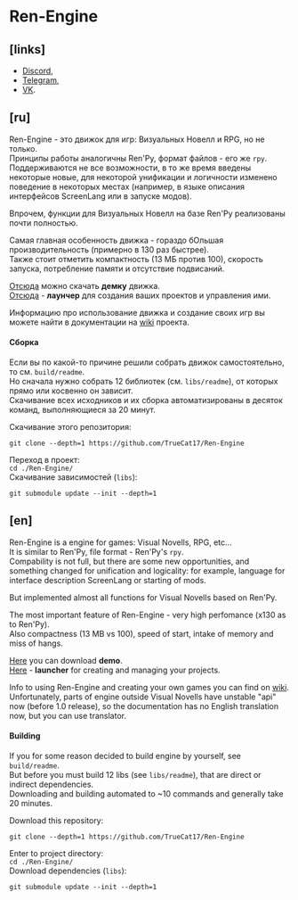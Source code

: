 # Ren-Engine

## \[links]

* [Discord](discord.gg/DBagjrCWVp),
* [Telegram](t.me/ren_engine),
* [VK](vk.com/ren_engine).



## \[ru]

Ren-Engine - это движок для игр: Визуальных Новелл и RPG, но не только.  
Принципы работы аналогичны Ren'Py, формат файлов - его же `rpy`.  
Поддерживаются не все возможности, в то же время введены некоторые новые, для некоторой унификации и логичности
изменено поведение в некоторых местах (например, в языке описания интерфейсов ScreenLang или в запуске модов).

Впрочем, функции для Визуальных Новелл на базе Ren'Py реализованы почти полностью.

Самая главная особенность движка - гораздо бОльшая производительность (примерно в 130 раз быстрее).  
Также стоит отметить компактность (13 МБ против 100), скорость запуска, потребление памяти и отсутствие подвисаний.

[Отсюда](https://drive.google.com/open?id=1TUzhBevm2dRokaPw19rMbAauXFzuxjLh)
можно скачать **демку** движка.  
[Отсюда](https://drive.google.com/file/d/1f7fbKDHxvXlO6R2Gy__r4M44ZiTt1rZR/view)
\- **лаунчер** для создания ваших проектов и управления ими.

Информацию про использование движка и создание своих игр вы можете найти в документации на
[wiki](https://github.com/TrueCat17/Ren-Engine/wiki)
проекта.

#### Сборка
Если вы по какой-то причине решили собрать движок самостоятельно, то см. `build/readme`.  
Но сначала нужно собрать 12 библиотек (см. `libs/readme`), от которых прямо или косвенно он зависит.  
Скачивание всех исходников и их сборка автоматизированы в десяток команд, выполняющиеся за 20 минут.

Скачивание этого репозитория:
```
git clone --depth=1 https://github.com/TrueCat17/Ren-Engine
```
Переход в проект:  
`cd ./Ren-Engine/`  
Скачивание зависимостей (`libs`):
```
git submodule update --init --depth=1
```



## \[en]

Ren-Engine is a engine for games: Visual Novells, RPG, etc...   
It is similar to Ren'Py, file format - Ren'Py's `rpy`.  
Compability is not full, but there are some new opportunities, and something changed for unification and logicality:
for example, language for interface description ScreenLang or starting of mods.

But implemented almost all functions for Visual Novells based on Ren'Py.

The most important feature of Ren-Engine - very high perfomance (x130 as to Ren'Py).  
Also compactness (13 MB vs 100), speed of start, intake of memory and miss of hangs.

[Here](https://drive.google.com/open?id=1TUzhBevm2dRokaPw19rMbAauXFzuxjLh)
you can download **demo**.  
[Here](https://drive.google.com/file/d/1f7fbKDHxvXlO6R2Gy__r4M44ZiTt1rZR/view)
\- **launcher** for creating and managing your projects.

Info to using Ren-Engine and creating your own games you can find on
[wiki](https://github.com/TrueCat17/Ren-Engine/wiki).  
Unfortunately, parts of engine outside Visual Novells have unstable "api" now (before 1.0 release),
so the documentation has no English translation now, but you can use translator.

#### Building
If you for some reason decided to build engine by yourself, see `build/readme`.  
But before you must build 12 libs (see `libs/readme`), that are direct or indirect dependencies.  
Downloading and building automated to ~10 commands and generally take 20 minutes.

Download this repository:
```
git clone --depth=1 https://github.com/TrueCat17/Ren-Engine
```
Enter to project directory:  
`cd ./Ren-Engine/`  
Download dependencies (`libs`):
```
git submodule update --init --depth=1
```
